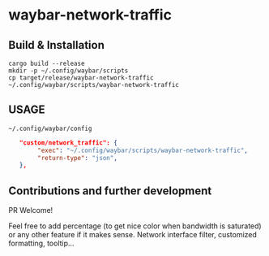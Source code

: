 # waybar-network-traffic

## Build & Installation

```shell
cargo build --release
mkdir -p ~/.config/waybar/scripts
cp target/release/waybar-network-traffic ~/.config/waybar/scripts/waybar-network-traffic
```

## USAGE

`~/.config/waybar/config`

```json
   "custom/network_traffic": {
        "exec": "~/.config/waybar/scripts/waybar-network-traffic",
        "return-type": "json",
   },
```

## Contributions and further development

PR Welcome!

Feel free to add percentage (to get nice color when bandwidth is saturated) or any other feature if it makes sense. Network interface filter, customized formatting, tooltip...
